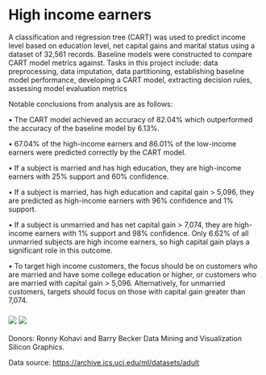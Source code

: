 # High income earners

A classification and regression tree (CART) was used to predict income level based on education level, net capital gains and marital status using a dataset of 32,561 records. Baseline models were constructed to compare CART model metrics against. Tasks in this project include:  data preprocessing, data imputation, data partitioning, establishing baseline model performance, developing a CART model, extracting decision rules, assessing model evaluation metrics

Notable conclusions from analysis are as follows:


• The CART model achieved an accuracy of 82.04% which outperformed the accuracy of the baseline model by 6.13%. 

• 67.04% of the high-income earners and 86.01% of the low-income earners were predicted correctly by the CART model.

• If a subject is married and has high education, they are high-income earners with  25% support and 60% confidence. 

• If a subject is married, has high education and capital gain > 5,096, they are  predicted as high-income earners with 96% confidence and 1% support. 

• If a subject is unmarried and has net capital gain > 7,074, they are high-income  earners with 1% support and 98% confidence. Only 6.62% of all unmarried 
subjects are high income earners, so high capital gain plays a significant role in  this outcome. 

• To target high income customers, the focus should be on customers who are  married and have some college education or higher, or customers who are married 
with capital gain > 5,096. Alternatively, for unmarried customers, targets should  focus on those with capital gain greater than 7,074. 


### ![](images/CART_DT.jp)  ![](images/eval_metrics.JP)



Donors: Ronny Kohavi and Barry Becker
Data Mining and Visualization
Silicon Graphics.

Data source: https://archive.ics.uci.edu/ml/datasets/adult
